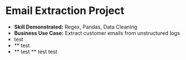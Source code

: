 # Email Extraction Project  
- **Skill Demonstrated:** Regex, Pandas, Data Cleaning  
- **Business Use Case:** Extract customer emails from unstructured logs
- test
- ** test
- ** test **
  test
test
